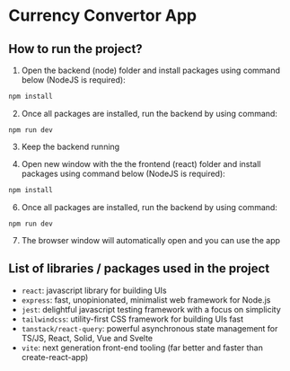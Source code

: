 # Currency Convertor App

## How to run the project?
1. Open the backend (node) folder and install packages using command below (NodeJS is required):

```bash
npm install
```

2. Once all packages are installed, run the backend by using command:

```
npm run dev
```

3. Keep the backend running

5. Open new window with the the frontend (react) folder and install packages using command below (NodeJS is required):

```bash
npm install
```

6. Once all packages are installed, run the backend by using command:

```
npm run dev
```

7. The browser window will automatically open and you can use the app

## List of libraries / packages used in the project
- `react`: javascript library for building UIs
- `express`: fast, unopinionated, minimalist web framework for Node.js
- `jest`: delightful javascript testing framework with a focus on simplicity
- `tailwindcss`: utility-first CSS framework for building UIs fast
- `tanstack/react-query`: powerful asynchronous state management for TS/JS, React, Solid, Vue and Svelte
- `vite`: next generation front-end tooling (far better and faster than create-react-app)